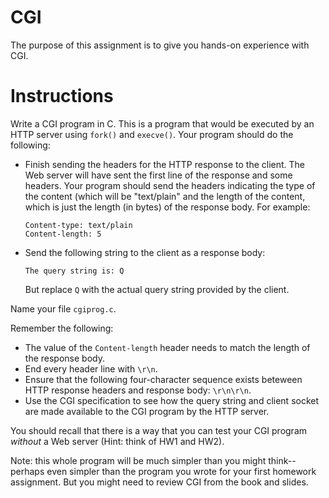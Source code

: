 # CGI

The purpose of this assignment is to give you hands-on experience with
CGI.


# Instructions

Write a CGI program in C.  This is a program that would be executed by an HTTP server
using `fork()` and `execve()`.  Your program should do the following:

 - Finish sending the headers for the HTTP response to the client.  The Web
   server will have sent the first line of the response and some headers.  Your
   program should send the headers indicating the type of the content (which
   will be "text/plain" and the length of the content, which is just the length
   (in bytes) of the response body.  For example:

   ```
   Content-type: text/plain
   Content-length: 5
   ```
 - Send the following string to the client as a response body:
   ```
   The query string is: Q
   ```
   But replace `Q` with the actual query string provided by the client.

Name your file `cgiprog.c`.  

Remember the following:
 - The value of the `Content-length` header needs to match the length of the
   response body.
 - End every header line with `\r\n`.
 - Ensure that the following four-character sequence exists beteween HTTP
   response headers and response body: `\r\n\r\n`.
 - Use the CGI specification to see how the query string and client socket are
   made available to the CGI program by the HTTP server.

You should recall that there is a way that you can test your CGI program
*without* a Web server (Hint: think of HW1 and HW2).

Note: this whole program will be much simpler than you might think--perhaps
even simpler than the program you wrote for your first homework assignment.
But you might need to review CGI from the book and slides.
